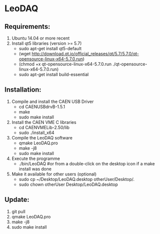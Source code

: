 # LeoDAQ
## Requirements:
1. Ubuntu 14.04 or more recent
2. Install qt5 libraries (version >= 5.7)
   * sudo apt-get install qt5-default 
   * (wget http://download.qt.io/official_releases/qt/5.7/5.7.0/qt-opensource-linux-x64-5.7.0.run)
   * (chmod +x qt-opensource-linux-x64-5.7.0.run ./qt-opensource-linux-x64-5.7.0.run)
   * sudo apt-get install build-essential

## Installation:
1. Compile and install the CAEN USB Driver
   * cd CAENUSBdrvB-1.5.1
   * make
   * sudo make install
2. Install the CAEN VME C libraries
   * cd CAENVMELib-2.50/lib
   * sudo ./install_x64
3. Compile the LeoDAQ software
   * qmake LeoDAQ.pro
   * make -j8
   * sudo make install
4. Execute the programme
   * ./bin/LeoDAQ #or from a double-click on the desktop icon if a make install was done
5. Make it available for other users (optional)
   * sudo cp ~/Desktop/LeoDAQ.desktop otherUser/Desktop/.
   * sudo chown otherUser Desktop/LeoDAQ.desktop
  
## Update:
1. git pull
2. qmake LeoDAQ.pro
3. make -j8
4. sudo make install

